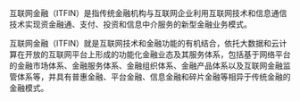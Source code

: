 
互联网金融（ITFIN）是指传统金融机构与互联网企业利用互联网技术和信息通信技术实现资金融通、支付、投资和信息中介服务的新型金融业务模式。

互联网金融（ITFIN）就是互联网技术和金融功能的有机结合，依托大数据和云计算在开放的互联网平台上形成的功能化金融业态及其服务体系，包括基于网络平台的金融市场体系、金融服务体系、金融组织体系、金融产品体系以及互联网金融监管体系等，并具有普惠金融、平台金融、信息金融和碎片金融等相异于传统金融的金融模式。